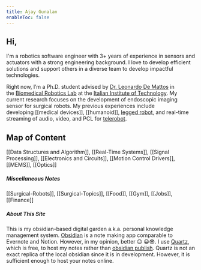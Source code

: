 ```yaml
---
title: Ajay Gunalan
enableToc: false
---
```


## Hi, 

I'm a robotics software engineer with 3+ years of experience in sensors and actuators with a strong engineering background. I love to develop efficient solutions and support others in a diverse team to develop impactful technologies. 

Right now, I’m a Ph.D. student advised by [Dr. Leonardo De Mattos](https://www.iit.it/people/leonardo-demattos) in the [Biomedical Robotics Lab](https://advr.iit.it/index.php/research/biomedical-robotics) at the [Italian Institute of Technology](https://iit.it/). My current research focuses on the development of endoscopic imaging sensor for surgical robots. My previous experiences include developing [[medical devices]], [[humanoid]], [legged robot](https://ajaygunalan.github.io/projects/past/stoch.html), and real-time streaming of audio, video, and PCL for [telerobot](https://www.youtube.com/watch?v=vl5wQ8cF8U4).

## Map of Content
[[Data Structures and Algorithm]], [[Real-Time Systems]], [[Signal Processing]], [[Electronics and Circuits]], [[Motion Control Drivers]], [[MEMS]], [[Optics]]

##### Miscellaneous Notes
[[Surgical-Robots]], [[Surgical-Topics]], [[Food]], [[Gym]], [[Jobs]], [[Finance]]

##### About This Site
This is my obsidian-based digital garden a.k.a. personal knowledge management system.  [Obsidian](https://obsidian.md/) is a note making app comparable to Evernote and Notion. However, in my opinion, better  😉 😀😎. I use [Quartz](https://github.com/jackyzha0/quartz), which is free, to host my notes rather than [obsidian publish](https://obsidian.md/publish). Quartz is not an exact replica of the local obsidian since it is in development. However, it is sufficient enough to host your notes online.


